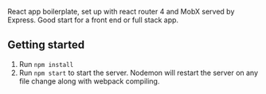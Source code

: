 React app boilerplate, set up with react router 4 and MobX served by Express. Good start for a front end or full stack app.

## Getting started

1. Run `npm install`
2. Run `npm start` to start the server. Nodemon will restart the server on any file change along with webpack compiling.
